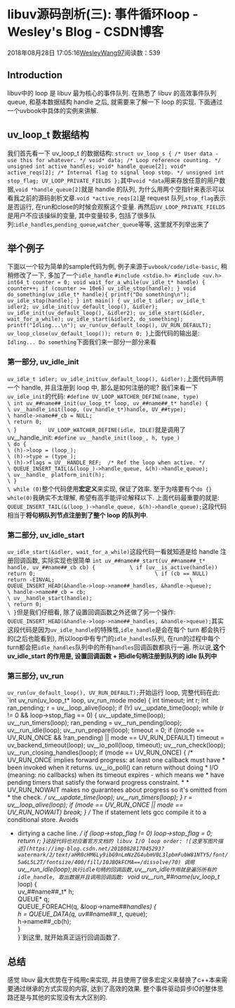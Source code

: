 
# libuv源码剖析(三): 事件循环loop - Wesley's Blog - CSDN博客


2018年08月28日 17:05:16[WesleyWang97](https://me.csdn.net/yinanmo5569)阅读数：539


## Introduction
libuv中的 loop 是 libuv 最为核心的事件队列. 在熟悉了 libuv 的高效事件队列 queue, 和基本数据结构 handle 之后, 就需要来了解一下 loop 的实现.
下面通过一个uvbook中具体的实例来讲解.
## uv_loop_t 数据结构
我们首先看一下 uv_loop_t 的数据结构:
`struct uv_loop_s {
  /* User data - use this for whatever. */
  void* data;
  /* Loop reference counting. */
  unsigned int active_handles;
  void* handle_queue[2];
  void* active_reqs[2];
  /* Internal flag to signal loop stop. */
  unsigned int stop_flag;
  UV_LOOP_PRIVATE_FIELDS
};`其中`void *data`用来存放任意的用户数据,`void *handle_queue[2]`就是 handle 的队列, 为什么用两个空指针来表示可以看我之前的源码剖析文章.`void *active_reqs[2]`是 request 队列,`stop_flag`表示是否运行, 在run和close的时候会观察这个变量.
再然后`UV_LOOP_PRIVATE_FIELDS`是用户不应该操纵的变量, 其中变量较多, 包括了很多队列:`idle_handles`,`pending_queue`,`watcher_queue`等等, 这里就不列举出来了
## 举个例子
下面以一个较为简单的sample代码为例, 例子来源于`uvbook/code/idle-basic`, 稍稍修改了一下, 多加了一个`idle_handle`
`#include <stdio.h>
#include <uv.h>
int64_t counter = 0;
void wait_for_a_while(uv_idle_t* handle) {
    counter++;
    if (counter >= 10e6)
        uv_idle_stop(handle);
}
void do_something(uv_idle_t* handle){
    printf("Do something\n");
    uv_idle_stop(handle);
}
int main() {
    uv_idle_t idler;
    uv_idle_t idler2;
    uv_idle_init(uv_default_loop(), &idler);
    uv_idle_init(uv_default_loop(), &idler2);
    uv_idle_start(&idler, wait_for_a_while);
    uv_idle_start(&idler2, do_something);
    printf("Idling...\n");
    uv_run(uv_default_loop(), UV_RUN_DEFAULT);
    uv_loop_close(uv_default_loop());
    return 0;
}`上面代码的输出是:
`Idling...
Do something`下面我们来一部分一部分来看
### 第一部分, uv_idle_init
`uv_idle_t idler;
uv_idle_init(uv_default_loop(), &idler);`上面代码声明一个 handle, 并且注册到 loop 中, 那么是如何注册的呢? 我们来看一下`uv_idle_init`的代码:
`#define UV_LOOP_WATCHER_DEFINE(name, type)                                    \
  int uv_##name##_init(uv_loop_t* loop, uv_##name##_t* handle) {              \
    uv__handle_init(loop, (uv_handle_t*)handle, UV_##type);                   \
    handle->name##_cb = NULL;                                                 \
    return 0;                                                                 \
  }         
UV_LOOP_WATCHER_DEFINE(idle, IDLE)`就是调用了 uv__handle_init:
`#define uv__handle_init(loop_, h, type_)                                      \
  do {                                                                        \
    (h)->loop = (loop_);                                                      \
    (h)->type = (type_);                                                      \
    (h)->flags = UV__HANDLE_REF;  /* Ref the loop when active. */             \
    QUEUE_INSERT_TAIL(&(loop_)->handle_queue, &(h)->handle_queue);            \
    uv__handle_ platform_init(h);                                              \
  }                                                                           \
  while (0)`整个代码使用**宏定义**来实现, 保证了效率. 至于为啥要有个`do {} while(0)`我确实不太理解, 希望有高手能评论解释以下. 上面代码最重要的就是:
`QUEUE_INSERT_TAIL(&(loop_)->handle_queue, &(h)->handle_queue);`这段代码相当于**将句柄队列节点注册到了整个 loop 的队列中**.
### 第二部分, uv_idle_start
`uv_idle_start(&idler, wait_for_a_while)`这段代码一看就知道是给 handle 注册回调函数, 实际实现也很简单
`int uv_##name##_start(uv_##name##_t* handle, uv_##name##_cb cb) {           \
    if (uv__is_active(handle)) return 0;                                      \
    if (cb == NULL) return -EINVAL;                                           \
    QUEUE_INSERT_HEAD(&handle->loop->name##_handles, &handle->queue);         \
    handle->name##_cb = cb;                                                   \
    uv__handle_start(handle);                                                 \
    return 0;                                                                 \
  }`但是我们仔细看, 除了设置回调函数之外还做了另一个操作:
`QUEUE_INSERT_HEAD(&handle->loop->name##_handles, &handle->queue);`其实这段代码是因为`uv_idle_handle`的特殊性,`idle_handle`是会在每个 turn 都会执行的(之后也能看到), 所以loop中有专门的`idle_handles`队列, 在run的过程中每个turn都会把`idle_handles`队列中的所有`handles`回调函数都执行一遍.
所以说,**这个 uv_idle_start 的作用是, 设置回调函数 + 把idle句柄注册到队列的 idle 队列中**
### 第三部分, uv_run
`uv_run(uv_default_loop(), UV_RUN_DEFAULT);`开始运行 loop, 完整代码在此:
`int uv_run(uv_loop_t* loop, uv_run_mode mode) {
  int timeout;
  int r;
  int ran_pending;
  r = uv__loop_alive(loop);
  if (!r)
    uv__update_time(loop);
  while (r != 0 && loop->stop_flag == 0) {
    uv__update_time(loop);
    uv__run_timers(loop);
    ran_pending = uv__run_pending(loop);
    uv__run_idle(loop);
    uv__run_prepare(loop);
    timeout = 0;
    if ((mode == UV_RUN_ONCE && !ran_pending) || mode == UV_RUN_DEFAULT)
      timeout = uv_backend_timeout(loop);
    uv__io_poll(loop, timeout);
    uv__run_check(loop);
    uv__run_closing_handles(loop);
    if (mode == UV_RUN_ONCE) {
      /* UV_RUN_ONCE implies forward progress: at least one callback must have
       * been invoked when it returns. uv__io_poll() can return without doing
       * I/O (meaning: no callbacks) when its timeout expires - which means we
       * have pending timers that satisfy the forward progress constraint.
       *
       * UV_RUN_NOWAIT makes no guarantees about progress so it's omitted from
       * the check.
       */
      uv__update_time(loop);
      uv__run_timers(loop);
    }
    r = uv__loop_alive(loop);
    if (mode == UV_RUN_ONCE || mode == UV_RUN_NOWAIT)
      break;
  }
  /* The if statement lets gcc compile it to a conditional store. Avoids
   * dirtying a cache line.
   */
  if (loop->stop_flag != 0)
    loop->stop_flag = 0;
  return r;
}`这段代码也对应着官方文档的 libuv I/O loop order:
![这里写图片描述](https://img-blog.csdn.net/2018082817045293?watermark/2/text/aHR0cHM6Ly9ibG9nLmNzZG4ubmV0L3lpbmFubW81NTY5/font/5a6L5L2T/fontsize/400/fill/I0JBQkFCMA==/dissolve/70)
调用`uv__run_idle(loop);`执行idle句柄的回调函数,`uv__run_idle`作用就是遍历所有的 idle_handle, 取出数据并且调用回调函数:
`void uv__run_##name(uv_loop_t* loop) {                                      \
    uv_##name##_t* h;                                                         \
    QUEUE* q;                                                                 \
    QUEUE_FOREACH(q, &loop->name##_handles) {                                 \
      h = QUEUE_DATA(q, uv_##name##_t, queue);                                \
      h->name##_cb(h);                                                        \
    }                                                                         \
  }`到这里, 就开始真正运行回调函数了.
## 总结
感觉 libuv 最大优势在于纯用c来实现, 并且使用了很多宏定义来替换了c++本来需要通过继承的方式实现的内容, 达到了高效的效果. 整个事件驱动异步IO的整体思路还是与其他的实现没有太大区别的.

